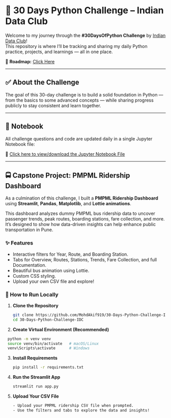 # 🐍 30 Days Python Challenge – Indian Data Club

Welcome to my journey through the **#30DaysOfPython Challenge** by [Indian Data Club](https://indiandataclub.com)!  
This repository is where I’ll be tracking and sharing my daily Python practice, projects, and learnings — all in one place.

📌 **Roadmap:** [Click Here](https://indiandataclub.notion.site/30DaysOfPython-1f9a16c0422f8074bf29eee315a6802a)

---

## ✅ About the Challenge

The goal of this 30-day challenge is to build a solid foundation in Python — from the basics to some advanced concepts — while sharing progress publicly to stay consistent and learn together.

---

## 📓 Notebook

All challenge questions and code are updated daily in a single Jupyter Notebook file:

📘 [Click here to view/download the Jupyter Notebook File](30DaysChallenge.ipynb)

---

## 🚍 Capstone Project: PMPML Ridership Dashboard

As a culmination of this challenge, I built a **PMPML Ridership Dashboard** using **Streamlit**, **Pandas**, **Matplotlib**, and **Lottie animations**.

This dashboard analyzes dummy PMPML bus ridership data to uncover passenger trends, peak routes, boarding stations, fare collection, and more. It’s designed to show how data-driven insights can help enhance public transportation in Pune.

### ✨ Features
- Interactive filters for Year, Route, and Boarding Station.
- Tabs for Overview, Routes, Stations, Trends, Fare Collection, and full Documentation.
- Beautiful bus animation using Lottie.
- Custom CSS styling.
- Upload your own CSV file and explore!

### 📂 How to Run Locally

1. **Clone the Repository**
   ```bash
   git clone https://github.com/MohdAkif919/30-Days-Python-Challenge-IDC.git
   cd 30-Days-Python-Challenge-IDC
   ```

2. **Create Virtual Environment (Recommended)**
  ```bash
   python -m venv venv
   source venv/bin/activate   # macOS/Linux
   venv\Scripts\activate      # Windows
   ```
3. **Install Requirements**
   ```bash
   pip install -r requirements.txt
   ```
4. **Run the Streamlit App**
   ```bash
   streamlit run app.py
   ```
5. **Upload Your CSV File**
   ```bash
   - Upload your PMPML ridership CSV file when prompted.
   - Use the filters and tabs to explore the data and insights!
   ```
